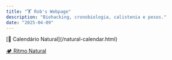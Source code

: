 ```yaml
---
title: "🏋️ Rob's Webpage"
description: "Biohacking, cronobiologia, calistenia e pesos."
date: "2025-04-09"
---
```


<section class="section text-center">
  [🌅 Calendário Natural](/natural-calendar.html)

  [🏕️ Ritmo Natural](/natural-rhythm.html)
</section>
